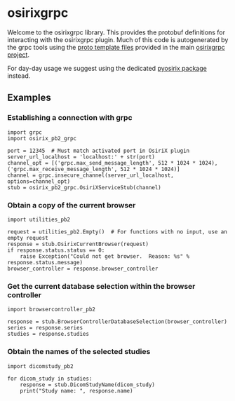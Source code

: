 # osirixgrpc

Welcome to the osirixgrpc library. This provides the protobuf definitions for interacting with the osirixgrpc plugin. Much of this code is autogenerated by the grpc tools using the [proto template files](https://github.com/osirixgrpc/osirixgrpc/tree/main/protos) provided in the main [osirixgrpc project](https://github.com/osirixgrpc/osirixgrpc/).

For day-day usage we suggest using the dedicated [pyosirix package](https://pypi.org/project/pyosirix/) instead.

## Examples
### Establishing a connection with grpc
```
import grpc
import osirix_pb2_grpc

port = 12345  # Must match activated port in OsiriX plugin
server_url_localhost = 'localhost:' + str(port)
channel_opt = [('grpc.max_send_message_length', 512 * 1024 * 1024), ('grpc.max_receive_message_length', 512 * 1024 * 1024)]
channel = grpc.insecure_channel(server_url_localhost, options=channel_opt)
stub = osirix_pb2_grpc.OsiriXServiceStub(channel)
```
### Obtain a copy of the current browser
```
import utilities_pb2

request = utilities_pb2.Empty()  # For functions with no input, use an empty request
response = stub.OsirixCurrentBrowser(request)
if response.status.status == 0:
    raise Exception("Could not get browser.  Reason: %s" % response.status.message)
browser_controller = response.browser_controller
```
### Get the current database selection within the browser controller
```
import browsercontroller_pb2

response = stub.BrowserControllerDatabaseSelection(browser_controller)
series = response.series
studies = response.studies
```
### Obtain the names of the selected studies
```
import dicomstudy_pb2

for dicom_study in studies:
    response = stub.DicomStudyName(dicom_study)
    print("Study name: ", response.name)
```
